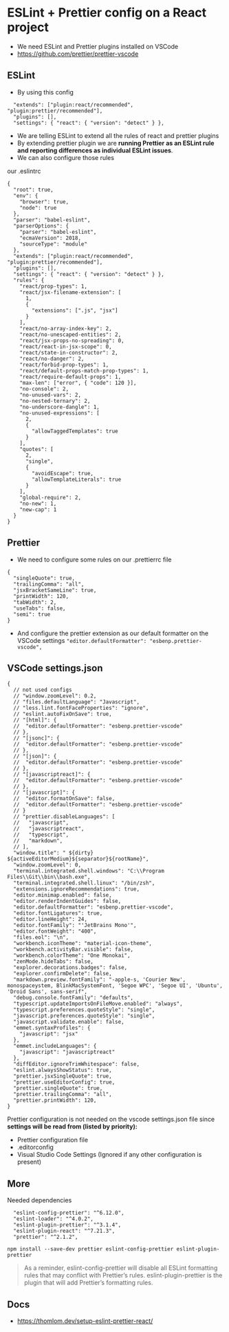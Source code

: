 # ESLint + Prettier config on a React project

- We need ESLint and Prettier plugins installed on VSCode
- https://github.com/prettier/prettier-vscode

## ESLint

- By using this config

```
  "extends": ["plugin:react/recommended", "plugin:prettier/recommended"],
  "plugins": [],
  "settings": { "react": { "version": "detect" } },
```

- We are telling ESLint to extend all the rules of react and prettier plugins
- By extending prettier plugin we are **running Prettier as an ESLint rule and reporting differences as individual ESLint issues**.
- We can also configure those rules

our .eslintrc 

```
{
  "root": true,
  "env": {
    "browser": true,
    "node": true
  },
  "parser": "babel-eslint",
  "parserOptions": {
    "parser": "babel-eslint",
    "ecmaVersion": 2018,
    "sourceType": "module"
  },
  "extends": ["plugin:react/recommended", "plugin:prettier/recommended"],
  "plugins": [],
  "settings": { "react": { "version": "detect" } },
  "rules": {
    "react/prop-types": 1,
    "react/jsx-filename-extension": [
      1,
      {
        "extensions": [".js", "jsx"]
      }
    ],
    "react/no-array-index-key": 2,
    "react/no-unescaped-entities": 2,
    "react/jsx-props-no-spreading": 0,
    "react/react-in-jsx-scope": 0,
    "react/state-in-constructor": 2,
    "react/no-danger": 2,
    "react/forbid-prop-types": 1,
    "react/default-props-match-prop-types": 1,
    "react/require-default-props": 1,
    "max-len": ["error", { "code": 120 }],
    "no-console": 2,
    "no-unused-vars": 2,
    "no-nested-ternary": 2,
    "no-underscore-dangle": 1,
    "no-unused-expressions": [
      2,
      {
        "allowTaggedTemplates": true
      }
    ],
    "quotes": [
      2,
      "single",
      {
        "avoidEscape": true,
        "allowTemplateLiterals": true
      }
    ],
    "global-require": 2,
    "no-new": 1,
    "new-cap": 1
  }
}

```

## Prettier

- We need to configure some rules on our .prettierrc file

```
{
  "singleQuote": true,
  "trailingComma": "all",
  "jsxBracketSameLine": true,
  "printWidth": 120,
  "tabWidth": 2,
  "useTabs": false,
  "semi": true
}
```

- And configure the prettier extension as our default formatter on the VSCode settings `"editor.defaultFormatter": "esbenp.prettier-vscode",`

## VSCode settings.json

```
{
  // not used configs
  // "window.zoomLevel": 0.2,
  // "files.defaultLanguage": "Javascript",
  // "less.lint.fontFaceProperties": "ignore",
  // "eslint.autoFixOnSave": true,
  // "[html]": {
  //  "editor.defaultFormatter": "esbenp.prettier-vscode"
  // },
  // "[jsonc]": {
  //  "editor.defaultFormatter": "esbenp.prettier-vscode"
  // },
  // "[json]": {
  //  "editor.defaultFormatter": "esbenp.prettier-vscode"
  // },
  // "[javascriptreact]": {
  //  "editor.defaultFormatter": "esbenp.prettier-vscode"
  // },
  // "[javascript]": {
  //  "editor.formatOnSave": false,
  //  "editor.defaultFormatter": "esbenp.prettier-vscode"
  // }
  // "prettier.disableLanguages": [
  //   "javascript",
  //   "javascriptreact",
  //   "typescript",
  //   "markdown",
  // ],
  "window.title": " ${dirty} ${activeEditorMedium}${separator}${rootName}",
  "window.zoomLevel": 0,
  "terminal.integrated.shell.windows": "C:\\Program Files\\Git\\bin\\bash.exe",
  "terminal.integrated.shell.linux": "/bin/zsh",
  "extensions.ignoreRecommendations": true,
  "editor.minimap.enabled": false,
  "editor.renderIndentGuides": false,
  "editor.defaultFormatter": "esbenp.prettier-vscode",
  "editor.fontLigatures": true,
  "editor.lineHeight": 24,
  "editor.fontFamily": "'JetBrains Mono'",
  "editor.fontWeight": "400",
  "files.eol": "\n",
  "workbench.iconTheme": "material-icon-theme",
  "workbench.activityBar.visible": false,
  "workbench.colorTheme": "One Monokai",
  "zenMode.hideTabs": false,
  "explorer.decorations.badges": false,
  "explorer.confirmDelete": false,
  "markdown.preview.fontFamily": "-apple-s, 'Courier New', monospaceystem, BlinkMacSystemFont, 'Segoe WPC', 'Segoe UI', 'Ubuntu', 'Droid Sans', sans-serif",
  "debug.console.fontFamily": "defaults",
  "typescript.updateImportsOnFileMove.enabled": "always",
  "typescript.preferences.quoteStyle": "single",
  "javascript.preferences.quoteStyle": "single",
  "javascript.validate.enable": false,
  "emmet.syntaxProfiles": {
    "javascript": "jsx"
  },
  "emmet.includeLanguages": {
    "javascript": "javascriptreact"
  },
  "diffEditor.ignoreTrimWhitespace": false,
  "eslint.alwaysShowStatus": true,
  "prettier.jsxSingleQuote": true,
  "prettier.useEditorConfig": true,
  "prettier.singleQuote": true,
  "prettier.trailingComma": "all",
  "prettier.printWidth": 120,
}
```

Prettier configuration is not needed on the vscode settings.json file since **settings will be read from (listed by priority):**

- Prettier configuration file
- .editorconfig
- Visual Studio Code Settings (Ignored if any other configuration is present)

## More

Needed dependencies

```
  "eslint-config-prettier": "^6.12.0",
  "eslint-loader": "^4.0.2",
  "eslint-plugin-prettier": "^3.1.4",
  "eslint-plugin-react": "^7.21.3",
  "prettier": "^2.1.2",
```

`npm install --save-dev prettier eslint-config-prettier eslint-plugin-prettier`

> As a reminder, eslint-config-prettier will disable all ESLint formatting rules that may conflict with Prettier’s rules. eslint-plugin-prettier is the plugin that will add Prettier’s formatting rules.


## Docs

- https://thomlom.dev/setup-eslint-prettier-react/
